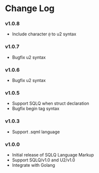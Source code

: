# Change Log

### v1.0.8

- Include character `@` to u2 syntax

### v1.0.7

- Bugfix u2 syntax

### v1.0.6

- Bugfix u2 syntax

### v1.0.5

- Support SQLQ when struct declaration
- Bugfix begin tag syntax

### v1.0.3

- Support .sqml language

### v1.0.0

- Initial release of SQLQ Language Markup
- Support SQLQ/v1.0 and U2/v1.0
- Integrate with Golang
